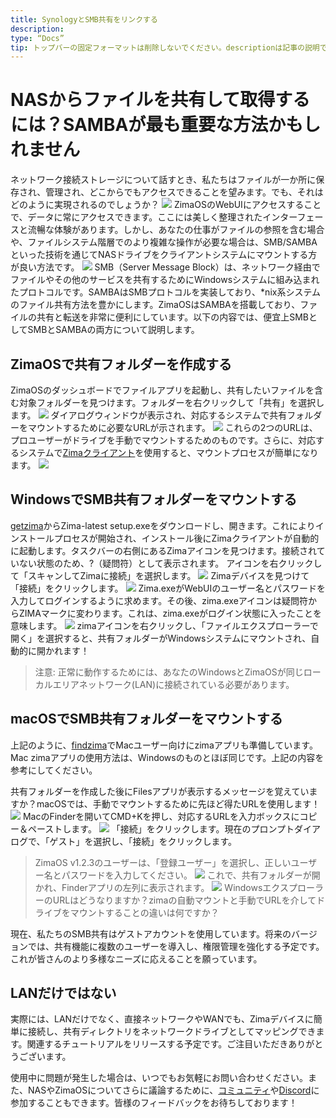 ```yaml
---
title: SynologyとSMB共有をリンクする
description:
type: “Docs”
tip: トップバーの固定フォーマットは削除しないでください。descriptionは記事の説明で、未記入の場合は内容の最初の段落の文字を切り取ります。
---
```

# NASからファイルを共有して取得するには？SAMBAが最も重要な方法かもしれません
ネットワーク接続ストレージについて話すとき、私たちはファイルが一か所に保存され、管理され、どこからでもアクセスできることを望みます。でも、それはどのように実現されるのでしょうか？
![](https://manage.icewhale.io/api/static/docs/1727149654477_image.png)
ZimaOSのWebUIにアクセスすることで、データに常にアクセスできます。ここには美しく整理されたインターフェースと流暢な体験があります。しかし、あなたの仕事がファイルの参照を含む場合や、ファイルシステム階層でのより複雑な操作が必要な場合は、SMB/SAMBAといった技術を通じてNASドライブをクライアントシステムにマウントする方が良い方法です。
![](https://manage.icewhale.io/api/static/docs/1727149678738_image.png)
SMB（Server Message Block）は、ネットワーク経由でファイルやその他のサービスを共有するためにWindowsシステムに組み込まれたプロトコルです。SAMBAはSMBプロトコルを実装しており、*nix系システムのファイル共有方法を豊かにします。ZimaOSはSAMBAを搭載しており、ファイルの共有と転送を非常に便利にしています。以下の内容では、便宜上SMBとしてSMBとSAMBAの両方について説明します。
## ZimaOSで共有フォルダーを作成する
ZimaOSのダッシュボードでファイルアプリを起動し、共有したいファイルを含む対象フォルダーを見つけます。フォルダーを右クリックして「共有」を選択します。
![](https://manage.icewhale.io/api/static/docs/1727149714447_image.png)
ダイアログウィンドウが表示され、対応するシステムで共有フォルダーをマウントするために必要なURLが示されます。
![](https://manage.icewhale.io/api/static/docs/1727149728058_image.png)
これらの2つのURLは、プロユーザーがドライブを手動でマウントするためのものです。さらに、対応するシステムで[Zimaクライアント](https://findzima.com/)を使用すると、マウントプロセスが簡単になります。
![](https://manage.icewhale.io/api/static/docs/1727149849839_image.png)
## WindowsでSMB共有フォルダーをマウントする
[getzima](https://findzima.com/)からZima-latest setup.exeをダウンロードし、開きます。これによりインストールプロセスが開始され、インストール後にZimaクライアントが自動的に起動します。タスクバーの右側にあるZimaアイコンを見つけます。接続されていない状態のため、?（疑問符）として表示されます。
アイコンを右クリックして「スキャンしてZimaに接続」を選択します。
![](https://manage.icewhale.io/api/static/docs/1727149936501_image.png)
Zimaデバイスを見つけて「接続」をクリックします。
![](https://manage.icewhale.io/api/static/docs/1727149952959_image.png)
Zima.exeがWebUIのユーザー名とパスワードを入力してログインするように求めます。その後、zima.exeアイコンは疑問符からZIMAマークに変わります。これは、zima.exeがログイン状態に入ったことを意味します。
![](https://manage.icewhale.io/api/static/docs/1727149972815_image.png)
zimaアイコンを右クリックし、「ファイルエクスプローラーで開く」を選択すると、共有フォルダーがWindowsシステムにマウントされ、自動的に開かれます！

> 注意: 正常に動作するためには、あなたのWindowsとZimaOSが同じローカルエリアネットワーク(LAN)に接続されている必要があります。
## macOSでSMB共有フォルダーをマウントする
上記のように、[findzima](https://findzima.com/)でMacユーザー向けにzimaアプリも準備しています。Mac zimaアプリの使用方法は、Windowsのものとほぼ同じです。上記の内容を参考にしてください。

共有フォルダーを作成した後にFilesアプリが表示するメッセージを覚えていますか？macOSでは、手動でマウントするために先ほど得たURLを使用します！
![](https://manage.icewhale.io/api/static/docs/1727150063996_image.png)
MacのFinderを開いてCMD+Kを押し、対応するURLを入力ボックスにコピー＆ペーストします。
![](https://manage.icewhale.io/api/static/docs/1727150080211_image.png)
「接続」をクリックします。現在のプロンプトダイアログで、「ゲスト」を選択し、「接続」をクリックします。

> ZimaOS v1.2.3のユーザーは、「登録ユーザー」を選択し、正しいユーザー名とパスワードを入力してください。
![](https://manage.icewhale.io/api/static/docs/1727150117572_image.png)
これで、共有フォルダーが開かれ、Finderアプリの左列に表示されます。
![](https://manage.icewhale.io/api/static/docs/1727150133237_image.png)
> WindowsエクスプローラーのURLはどうなりますか？zimaの自動マウントと手動でURLを介してドライブをマウントすることの違いは何ですか？

現在、私たちのSMB共有はゲストアカウントを使用しています。将来のバージョンでは、共有機能に複数のユーザーを導入し、権限管理を強化する予定です。これが皆さんのより多様なニーズに応えることを願っています。
## LANだけではない
実際には、LANだけでなく、直接ネットワークやWANでも、Zimaデバイスに簡単に接続し、共有ディレクトリをネットワークドライブとしてマッピングできます。関連するチュートリアルをリリースする予定です。ご注目いただきありがとうございます。

使用中に問題が発生した場合は、いつでもお気軽にお問い合わせください。また、NASやZimaOSについてさらに議論するために、[コミュニティ](https://community.zimaspace.com/)や[Discord](https://discord.com/invite/uuNfKzG5)に参加することもできます。皆様のフィードバックをお待ちしております！